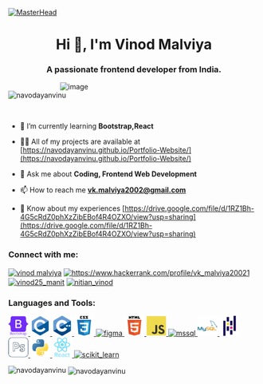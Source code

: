 [![MasterHead](https://globaleducation.s3.ap-south-1.amazonaws.com/globaledu/gif/front-end-development.gif)](https://globaleducation.s3.ap-south-1.amazonaws.com/globaledu/gif/front-end-development.gif)
<h1 align="center">Hi 👋, I'm Vinod Malviya</h1>
<h3 align="center">A passionate frontend developer from India.</h3>

<img align = "right" width="400" src="https://cdn.dribbble.com/users/1162077/screenshots/3848914/programmer.gif" alt="image">

<p align="left"> <img src="https://komarev.com/ghpvc/?username=navodayanvinu&label=Profile%20views&color=0e75b6&style=flat" alt="navodayanvinu" /> </p>

<p align="left"> <a href="https://twitter.com/" target="blank"><img src="https://img.shields.io/twitter/follow/?logo=twitter&style=for-the-badge" alt="" /></a> </p>

- 🌱 I’m currently learning **Bootstrap,React**

- 👨‍💻 All of my projects are available at [https://navodayanvinu.github.io/Portfolio-Website/](https://navodayanvinu.github.io/Portfolio-Website/)

- 💬 Ask me about **Coding, Frontend Web Development**

- 📫 How to reach me **vk.malviya2002@gmail.com**

- 📄 Know about my experiences [https://drive.google.com/file/d/1RZ1Bh-4G5cRdZ0phXzZibEBof4R4OZXO/view?usp=sharing](https://drive.google.com/file/d/1RZ1Bh-4G5cRdZ0phXzZibEBof4R4OZXO/view?usp=sharing)

<h3 align="left">Connect with me:</h3>
<p align="left">
<a href="[https://linkedin.com/in/vinod malviya](https://www.linkedin.com/in/vinod-malviya-b59614225/)" target="blank"><img align="center" src="https://raw.githubusercontent.com/rahuldkjain/github-profile-readme-generator/master/src/images/icons/Social/linked-in-alt.svg" alt="vinod malviya" height="30" width="40" /></a>
<a href="https://www.hackerrank.com/https://www.hackerrank.com/profile/vk_malviya20021" target="blank"><img align="center" src="https://raw.githubusercontent.com/rahuldkjain/github-profile-readme-generator/master/src/images/icons/Social/hackerrank.svg" alt="https://www.hackerrank.com/profile/vk_malviya20021" height="30" width="40" /></a>
<a href="https://www.leetcode.com/vinod25_manit" target="blank"><img align="center" src="https://raw.githubusercontent.com/rahuldkjain/github-profile-readme-generator/master/src/images/icons/Social/leet-code.svg" alt="vinod25_manit" height="30" width="40" /></a>
<a href="https://auth.geeksforgeeks.org/user/nitian_vinod" target="blank"><img align="center" src="https://raw.githubusercontent.com/rahuldkjain/github-profile-readme-generator/master/src/images/icons/Social/geeks-for-geeks.svg" alt="nitian_vinod" height="30" width="40" /></a>
</p>

<h3 align="left">Languages and Tools:</h3>
<p align="left"> <a href="https://getbootstrap.com" target="_blank" rel="noreferrer"> <img src="https://raw.githubusercontent.com/devicons/devicon/master/icons/bootstrap/bootstrap-plain-wordmark.svg" alt="bootstrap" width="40" height="40"/> </a> <a href="https://www.cprogramming.com/" target="_blank" rel="noreferrer"> <img src="https://raw.githubusercontent.com/devicons/devicon/master/icons/c/c-original.svg" alt="c" width="40" height="40"/> </a> <a href="https://www.w3schools.com/cpp/" target="_blank" rel="noreferrer"> <img src="https://raw.githubusercontent.com/devicons/devicon/master/icons/cplusplus/cplusplus-original.svg" alt="cplusplus" width="40" height="40"/> </a> <a href="https://www.w3schools.com/css/" target="_blank" rel="noreferrer"> <img src="https://raw.githubusercontent.com/devicons/devicon/master/icons/css3/css3-original-wordmark.svg" alt="css3" width="40" height="40"/> </a> <a href="https://www.figma.com/" target="_blank" rel="noreferrer"> <img src="https://www.vectorlogo.zone/logos/figma/figma-icon.svg" alt="figma" width="40" height="40"/> </a> <a href="https://www.w3.org/html/" target="_blank" rel="noreferrer"> <img src="https://raw.githubusercontent.com/devicons/devicon/master/icons/html5/html5-original-wordmark.svg" alt="html5" width="40" height="40"/> </a> <a href="https://developer.mozilla.org/en-US/docs/Web/JavaScript" target="_blank" rel="noreferrer"> <img src="https://raw.githubusercontent.com/devicons/devicon/master/icons/javascript/javascript-original.svg" alt="javascript" width="40" height="40"/> </a> <a href="https://www.microsoft.com/en-us/sql-server" target="_blank" rel="noreferrer"> <img src="https://www.svgrepo.com/show/303229/microsoft-sql-server-logo.svg" alt="mssql" width="40" height="40"/> </a> <a href="https://www.mysql.com/" target="_blank" rel="noreferrer"> <img src="https://raw.githubusercontent.com/devicons/devicon/master/icons/mysql/mysql-original-wordmark.svg" alt="mysql" width="40" height="40"/> </a> <a href="https://pandas.pydata.org/" target="_blank" rel="noreferrer"> <img src="https://raw.githubusercontent.com/devicons/devicon/2ae2a900d2f041da66e950e4d48052658d850630/icons/pandas/pandas-original.svg" alt="pandas" width="40" height="40"/> </a> <a href="https://www.photoshop.com/en" target="_blank" rel="noreferrer"> <img src="https://raw.githubusercontent.com/devicons/devicon/master/icons/photoshop/photoshop-line.svg" alt="photoshop" width="40" height="40"/> </a> <a href="https://www.python.org" target="_blank" rel="noreferrer"> <img src="https://raw.githubusercontent.com/devicons/devicon/master/icons/python/python-original.svg" alt="python" width="40" height="40"/> </a> <a href="https://reactjs.org/" target="_blank" rel="noreferrer"> <img src="https://raw.githubusercontent.com/devicons/devicon/master/icons/react/react-original-wordmark.svg" alt="react" width="40" height="40"/> </a> <a href="https://scikit-learn.org/" target="_blank" rel="noreferrer"> <img src="https://upload.wikimedia.org/wikipedia/commons/0/05/Scikit_learn_logo_small.svg" alt="scikit_learn" width="40" height="40"/> </a> </p>

<p><img align="left" src="https://github-readme-stats.vercel.app/api/top-langs?username=navodayanvinu&show_icons=true&locale=en&layout=compact" alt="navodayanvinu" /></p>

<p>&nbsp;<img align="center" src="https://github-readme-stats.vercel.app/api?username=navodayanvinu&show_icons=true&locale=en" alt="navodayanvinu" /></p>
